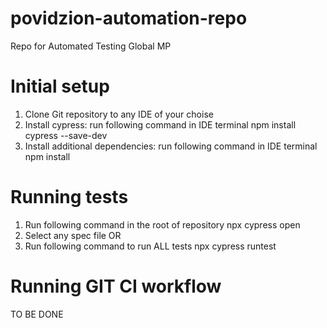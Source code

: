 # povidzion-automation-repo
Repo for Automated Testing Global MP
# Initial setup
1. Clone Git repository to any IDE of your choise
2. Install cypress: run following command in IDE terminal
  npm install cypress --save-dev
3. Install additional dependencies: run following command in IDE terminal
  npm install
# Running tests
1. Run following command in the root of repository
  npx cypress open
2. Select any spec file
OR
1. Run following command to run ALL tests
  npx cypress runtest
# Running GIT CI workflow
 TO BE DONE
